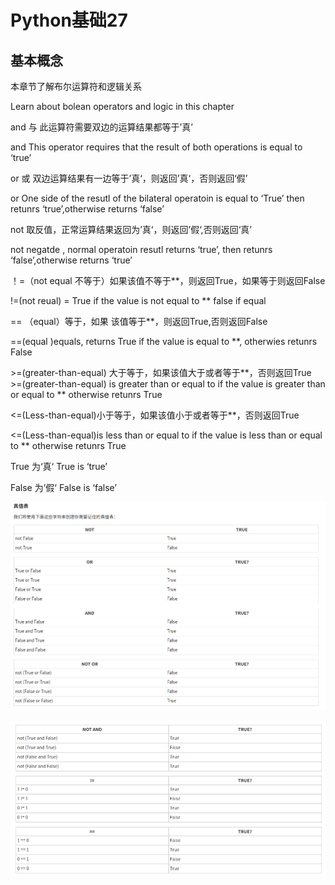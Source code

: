 # Python基础27

## 基本概念

本章节了解布尔运算符和逻辑关系

Learn about bolean operators and logic in this chapter

and 与 此运算符需要双边的运算结果都等于’真’

and This operator requires that the result of both operations is equal to ‘true’

or 或 双边运算结果有一边等于’真‘，则返回’真‘，否则返回‘假’

or One side of the resutl of the bilateral operatoin is equal to ‘True’ then retunrs ‘true’,otherwise returns ‘false’

not 取反值，正常运算结果返回为’真‘，则返回’假‘,否则返回‘真’

not negatde , normal operatoin resutl returns ‘true’, then retunrs ‘false’,otherwise returns ‘true’

！=（not equal 不等于）如果该值不等于**，则返回True，如果等于则返回False

!=(not reual) = True if the value is not equal to ** false if equal 

== （equal）等于，如果 该值等于**，则返回True,否则返回False

==(equal )equals, returns True if the value is equal to **, otherwies retunrs False

\>=(greater-than-equal) 大于等于，如果该值大于或者等于**，否则返回True
 \>=(greater-than-equal) is greater than or equal to if the value is greater than or equal to ** otherwise retunrs True

<=(Less-than-equal)小于等于，如果该值小于或者等于**，否则返回True

<=(Less-than-equal)is less than or equal to if the value is less than or equal to ** otherwise retunrs True

True 为‘真‘ True is  ‘true’

False 为’假‘ False is ‘false’

![image-20200403215853754](assets/image-20200403215853754.png)

![image-20200403215906172](assets/image-20200403215906172.png)